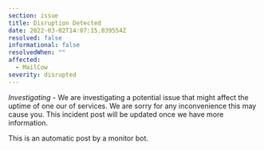 ```yaml
---
section: issue
title: Disruption Detected
date: 2022-03-02T14:07:15.039554Z
resolved: false
informational: false
resolvedWhen: ""
affected:
  - MailCow
severity: disrupted
---
```

*Investigating* - We are investigating a potential issue that might affect the uptime of one our of services. We are sorry for any inconvenience this may cause you. This incident post will be updated once we have more information.

This is an automatic post by a monitor bot.
        